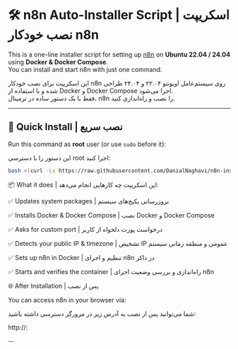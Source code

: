 # 🛠️ n8n Auto-Installer Script | اسکریپت نصب خودکار n8n

This is a one-line installer script for setting up [n8n](https://n8n.io) on **Ubuntu 22.04 / 24.04** using **Docker & Docker Compose**.  
You can install and start n8n with just one command.

این اسکریپت برای نصب خودکار n8n روی سیستم‌عامل اوبونتو ۲۲.۰۴ و ۲۴.۰۴ طراحی شده و با استفاده از Docker و Docker Compose اجرا می‌شود.  
فقط با یک دستور ساده در ترمینال، n8n را نصب و راه‌اندازی کنید.

---

## 🚀 Quick Install | نصب سریع

Run this command as **root** user (or use `sudo` before it):

این دستور را با دسترسی root اجرا کنید:

```bash
bash <(curl -Ls https://raw.githubusercontent.com/DanialNaghavi/n8n-installer/main/n8n-install.sh)
```

📦 What it does | این اسکریپت چه کارهایی انجام می‌دهد:
    
    
✅ Updates system packages | بروزرسانی پکیج‌های سیستم

✅ Installs Docker & Docker Compose | نصب Docker و Docker Compose

✅ Asks for custom port | درخواست پورت دلخواه از کاربر

✅ Detects your public IP & timezone | تشخیص IP عمومی و منطقه زمانی سیستم

✅ Sets up n8n in Docker | تنظیم و اجرای n8n در داکر

✅ Starts and verifies the container | راه‌اندازی و بررسی وضعیت اجرای n8n


🌐 After Installation | پس از نصب

You can access n8n in your browser via:

شما می‌توانید پس از نصب به آدرس زیر در مرورگر دسترسی داشته باشید:

http://<your-server-ip>:<your-port>

--



